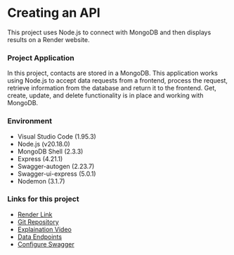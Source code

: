 # Creating an API

This project uses Node.js to connect with MongoDB and then displays results on a Render website.

### Project Application

In this project, contacts are stored in a MongoDB. This application works using Node.js to accept data requests from a frontend, process the request, retrieve information from the database and return it to the frontend. Get, create, update, and delete functionality is in place and working with MongoDB.

### Environment

- Visual Studio Code (1.95.3)
- Node.js (v20.18.0)
- MongoDB Shell (2.3.3)
- Express (4.21.1)
- Swagger-autogen (2.23.7)
- Swagger-ui-express (5.0.1)
- Nodemon (3.1.7)

### Links for this project

- [Render Link](https://project1-uxpv.onrender.com/)
- [Git Repository](https://github.com/deanabriggs/cse341-project1.git)
- [Explaination Video](https://youtu.be/-Q4NnWieBzU)
- [Data Endpoints](https://video.byui.edu/media/t/1_ny7b9yty)
- [Configure Swagger](https://video.byui.edu/media/t/1_7q9t1bof)
